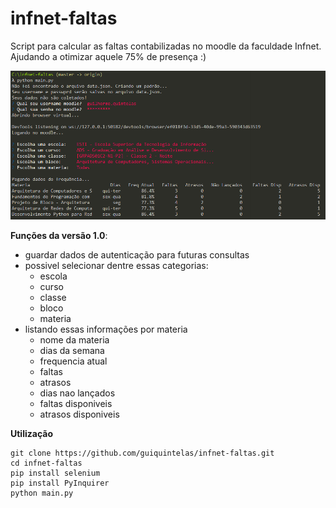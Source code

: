 # infnet-faltas
Script para calcular as faltas contabilizadas no moodle da faculdade Infnet. <br>
Ajudando a otimizar aquele 75% de presença :)

![Test Run](https://github.com/guiquintelas/infnet-faltas/blob/master/static/print.png)

**Funções da versão 1.0**:
- guardar dados de autenticação para futuras consultas
- possivel selecionar dentre essas categorias:
  - escola
  - curso
  - classe
  - bloco
  - materia
- listando essas informações por materia
  - nome da materia
  - dias da semana
  - frequencia atual
  - faltas
  - atrasos
  - dias nao lançados
  - faltas disponiveis
  - atrasos disponiveis
  
 **Utilização**
 
```
git clone https://github.com/guiquintelas/infnet-faltas.git
cd infnet-faltas
pip install selenium
pip install PyInquirer
python main.py
```
